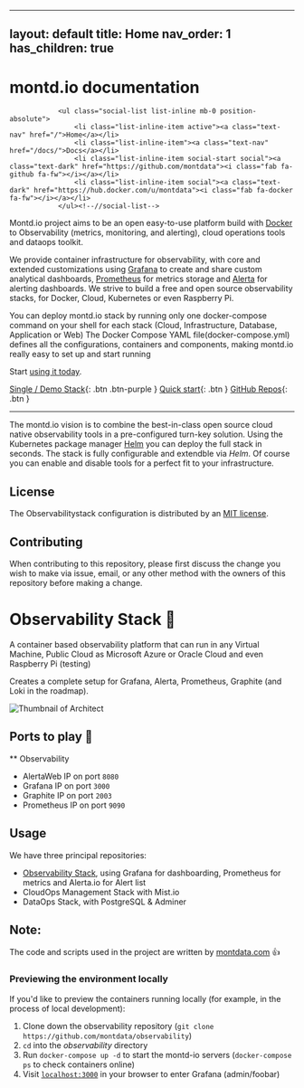 
---
layout: default
title: Home
nav_order: 1
has_children: true
---
# montd.io documentation

<!-- // Free Version ONLY -->
				<ul class="social-list list-inline mb-0 position-absolute">
					<li class="list-inline-item active"><a class="text-nav" href="/">Home</a></li>
					<li class="list-inline-item"><a class="text-nav" href="/docs/">Docs</a></li>
					<li class="list-inline-item social-start social"><a class="text-dark" href="https://github.com/montdata"><i class="fab fa-github fa-fw"></i></a></li>
					<li class="list-inline-item social"><a class="text-dark" href="https://hub.docker.com/u/montdata"><i class="fab fa-docker fa-fw"></i></a></li>
	            </ul><!--//social-list-->

Montd.io project aims to be an open easy-to-use platform build with [Docker](https://docker.io) to Observability (metrics, monitoring, and alerting), cloud operations tools and dataops toolkit.

We provide container infrastructure for observability, with core and extended customizations using [Grafana](https://grafana.com/) to create and share custom analytical dashboards, [Prometheus](https://prometheus.io/) for metrics storage and [Alerta](https://alerta.io) for alerting dashboards. We strive to build a free and open source observability stacks, 
for Docker, Cloud, Kubernetes or even Raspberry Pi.

You can deploy montd.io stack by running only one docker-compose command on your shell for each stack (Cloud, Infrastructure, Database, Application or Web)
The Docker Compose YAML file(docker-compose.yml) defines all the configurations, containers and components, making montd.io really easy to set up and start running

Start [using it today](#usage).


[Single / Demo Stack](https://github.com/montdata/montd-observability-demo){: .btn .btn-purple }
[Quick start](docs/quickstart.html){: .btn }
[GitHub Repos](https://github.com/montdata){: .btn }

* * *

The montd.io vision is to combine the best-in-class open source cloud native observability tools in a pre-configured turn-key solution. 
Using the Kubernetes package manager [Helm](https://helm.sh/) 
you can deploy the full stack in seconds. The stack is fully configurable 
and extendble via _Helm_. Of course you can enable and disable tools for 
a perfect fit to your infrastructure.

## License

The Observabilitystack configuration is distributed by an [MIT license](LICENSE).

## Contributing
When contributing to this repository, please first discuss the change you wish to make via issue, email, or any other method with the owners of this repository before making a change.


# Observability Stack :rocket:

A container based observability platform that can run in any Virtual Machine, Public Cloud as Microsoft Azure or Oracle Cloud and even Raspberry Pi (testing)

Creates a complete setup for Grafana, Alerta, Prometheus, Graphite (and Loki in the roadmap).

![Thumbnail of Architect](img/thumbnail.png)



## Ports to play :eyes:

** Observability
* AlertaWeb IP on port `8080`
* Grafana IP on port `3000`
* Graphite IP on port `2003`
* Prometheus IP on port `9090`


## Usage

We have three principal repositories:

- [Observability Stack](https://github.com/montdata/observability), using Grafana for dashboarding, Prometheus for metrics and Alerta.io for Alert list
- CloudOps Management Stack with Mist.io
- DataOps Stack, with PostgreSQL & Adminer


## Note:
The code and scripts used in the project are written by [montdata.com](https://github.com/montdata) :+1:

### Previewing the environment locally

If you'd like to preview the containers running locally (for example, in the process of local development):

1. Clone down the observability repository (`git clone https://github.com/montdata/observability`)
2. `cd` into the *observability* directory
3. Run `docker-compose up -d` to start the montd-io servers (`docker-compose ps` to check containers online)
4. Visit [`localhost:3000`](http://localhost:3000) in your browser to enter Grafana (admin/foobar)
